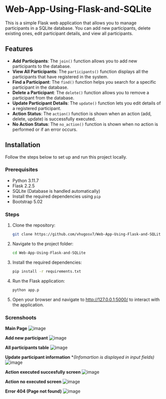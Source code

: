 # Web-App-Using-Flask-and-SQLite


This is a simple Flask web application that allows you to manage participants in a SQLite database. You can add new participants, delete existing ones, edit participant details, and view all participants.

## Features

- **Add Participants**: The `join()` function allows you to add new participants to the database.
- **View All Participants**: The `participants()` function displays all the participants that have registered in the system.
- **Find a Participant**: The `find()` function helps you search for a specific participant in the database.
- **Delete a Participant**: The `delete()` function allows you to remove a participant from the database.
- **Update Participant Details**: The `update()` function lets you edit details of a registered participant.
- **Action Status**: The `action()` function is shown when an action (add, delete, update) is successfully executed.
- **No Action Status**: The `no_action()` function is shown when no action is performed or if an error occurs.

## Installation

Follow the steps below to set up and run this project locally.

### Prerequisites

- Python 3.11.7
- Flask 2.2.5
- SQLite (Database is handled automatically)
- Install the required dependencies using `pip`
- Bootstrap 5.02

### Steps

1. Clone the repository:
   ```bash
   git clone https://github.com/vhugosv7/Web-App-Using-Flask-and-SQLite.git

2. Navigate to the project folder:
   ```bash
   cd Web-App-Using-Flask-and-SQLite

3. Install the required dependencies:
   ```bash
   pip install -r requirements.txt

4. Run the Flask application:
   ```bash
   python app.p

5. Open your browser and navigate to http://127.0.0.1:5000/ to interact with the application.


### Screnshoots

**Main Page**
![image](https://github.com/user-attachments/assets/5b31bc8f-020e-45ea-aa4c-9d7fbdb73373)


**Add new participant**
![image](https://github.com/user-attachments/assets/3b757650-6b4b-4d2f-9272-05a545f859c8)


**All participants table**
![image](https://github.com/user-attachments/assets/1c2698a9-838b-44e6-ab69-fe2a79176cbf)


**Update participant information**
**(Infomartion is displayed in input fields)*
![image](https://github.com/user-attachments/assets/b2376de1-2b16-4cc6-b8ab-550bc1949dcc)


**Action executed succesfully screen**
![image](https://github.com/user-attachments/assets/a11a3135-d918-4ce7-91ee-abe16f115140)


**Action no executed screen**
![image](https://github.com/user-attachments/assets/6469779e-e655-4db3-865c-809953e1e8bb)


**Error 404 (Page not found)**
![image](https://github.com/user-attachments/assets/98411e93-9dd7-4596-b75f-84b2381fd1ac)



